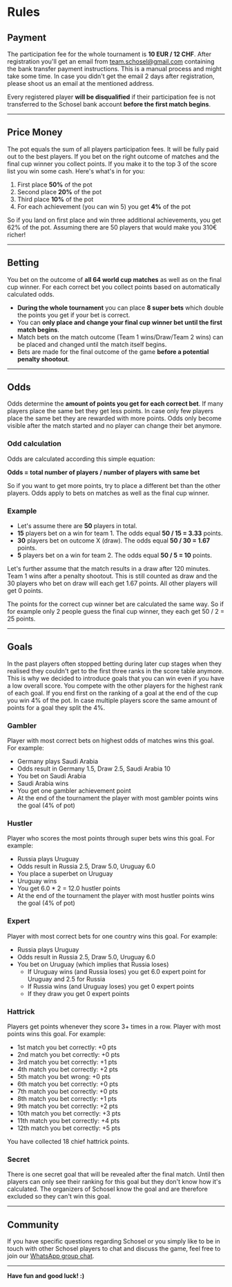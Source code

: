 
# Rules

## Payment
The participation fee for the whole tournament is **10 EUR / 12 CHF**. After registration you'll get an email from [team.schosel@gmail.com](mailto:team.schosel@gmail.com) containing the bank transfer payment instructions. This is a manual process and might take some time. In case you didn't get the email 2 days after registration, please shoot us an email at the mentioned address.

Every registered player **will be disqualified** if their participation fee is not transferred to the Schosel bank account **before the first match begins**.

---

## Price Money
The pot equals the sum of all players participation fees. It will be fully paid out to the best players. If you bet on the right outcome of matches and the final cup winner you collect points. If you make it to the top 3 of the score list you win some cash. Here's what's in for you:

  1. First place **50%** of the pot
  2. Second place **20%** of the pot
  3. Third place **10%** of the pot
  4. For each achievement (you can win 5) you get **4%** of the pot

So if you land on first place and win three additional achievements, you get 62% of the pot. Assuming there are 50 players that would make you 310€ richer!

---

## Betting
You bet on the outcome of **all 64 world cup matches** as well as on the final cup winner. For each correct bet you collect points based on automatically calculated odds.

* **During the whole tournament** you can place **8 super bets** which double the points you get if your bet is correct.
* You can **only place and change your final cup winner bet until the first match begins**.
* Match bets on the match outcome (Team 1 wins/Draw/Team 2 wins) can be placed and changed until the match itself begins.
* Bets are made for the final outcome of the game **before a potential penalty shootout**.

---

## Odds
Odds determine the **amount of points you get for each correct bet**. If many players place the same bet they get less points. In case only few players place the same bet they are rewarded with more points. Odds only become visible after the match started and no player can change their bet anymore.

### Odd calculation
Odds are calculated according this simple equation:

**Odds = total number of players / number of players with same bet**

So if you want to get more points, try to place a different bet than the other players. Odds apply to bets on matches as well as the final cup winner.

### Example

* Let's assume there are **50** players in total.
* **15** players bet on a win for team 1. The odds equal **50 / 15 = 3.33** points.
* **30** players bet on outcome X (draw). The odds equal **50 / 30 = 1.67** points.
* **5** players bet on a win for team 2. The odds equal **50 / 5 = 10** points.

Let's further assume that the match results in a draw after 120 minutes. Team 1 wins after a penalty shootout. This is still counted as draw and the 30 players who bet on draw will each get 1.67 points. All other players will get 0 points.

The points for the correct cup winner bet are calculated the same way. So if for example only 2 people guess the final cup winner, they each get 50 / 2 = 25 points.

---

## Goals
In the past players often stopped betting during later cup stages when they realised they couldn't get to the first three ranks in the score table anymore. This is why we decided to introduce goals that you can win even if you have a low overall score. You compete with the other players for the highest rank of each goal. If you end first on the ranking of a goal at the end of the cup you win 4% of the pot. In case multiple players score the same amount of points for a goal they split the 4%.

### Gambler
Player with most correct bets on highest odds of matches wins this goal.
For example:

* Germany plays Saudi Arabia
* Odds result in Germany 1.5, Draw 2.5, Saudi Arabia 10
* You bet on Saudi Arabia
* Saudi Arabia wins
* You get one gambler achievement point
* At the end of the tournament the player with most gambler points wins the goal (4% of pot)

### Hustler
Player who scores the most points through super bets wins this goal.
For example:

* Russia plays Uruguay
* Odds result in Russia 2.5, Draw 5.0, Uruguay 6.0
* You place a superbet on Uruguay
* Uruguay wins
* You get 6.0 * 2 = 12.0 hustler points
* At the end of the tournament the player with most hustler points wins the goal (4% of pot)

### Expert
Player with most correct bets for one country wins this goal.
For example:

* Russia plays Uruguay
* Odds result in Russia 2.5, Draw 5.0, Uruguay 6.0
* You bet on Uruguay (which implies that Russia loses)
  - If Uruguay wins (and Russia loses) you get 6.0 expert point for Uruguay and 2.5 for Russia
  - If Russia wins (and Uruguay loses) you get 0 expert points
  - If they draw you get 0 expert points

### Hattrick
Players get points whenever they score 3+ times in a row. Player with most points wins this goal.
For example:

* 1st match you bet correctly: +0 pts
* 2nd match you bet correctly: +0 pts
* 3rd match you bet correctly: +1 pts
* 4th match you bet correctly: +2 pts
* 5th match you bet wrong: +0 pts
* 6th match you bet correctly: +0 pts
* 7th match you bet correctly: +0 pts
* 8th match you bet correctly: +1 pts
* 9th match you bet correctly: +2 pts
* 10th match you bet correctly: +3 pts
* 11th match you bet correctly: +4 pts
* 12th match you bet correctly: +5 pts

You have collected 18 chief hattrick points.

### Secret
There is one secret goal that will be revealed after the final match. Until then players can only see their ranking for this goal but they don't know how it's calculated. The organizers of Schosel know the goal and are therefore excluded so they can't win this goal.

---

## Community
If you have specific questions regarding Schosel or you simply like to be in touch with other Schosel players to chat and discuss the game, feel free to join our [WhatsApp group chat](https://chat.whatsapp.com/50I08RtgO1LJnDdXetLmL0).

---

**Have fun and good luck! :)**
